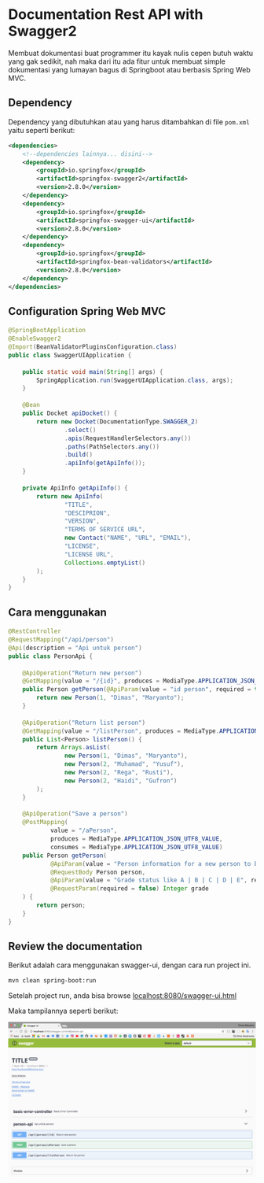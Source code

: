 # Documentation Rest API with Swagger2

Membuat dokumentasi buat programmer itu kayak nulis cepen butuh waktu yang gak sedikit, nah maka dari itu ada fitur untuk membuat simple dokumentasi yang lumayan bagus di Springboot atau berbasis Spring Web MVC.

## Dependency

Dependency yang dibutuhkan atau yang harus ditambahkan di file `pom.xml` yaitu seperti berikut:

```xml
<dependencies>
    <!--dependencies lainnya... disini-->
    <dependency>
        <groupId>io.springfox</groupId>
        <artifactId>springfox-swagger2</artifactId>
        <version>2.8.0</version>
    </dependency>
    <dependency>
        <groupId>io.springfox</groupId>
        <artifactId>springfox-swagger-ui</artifactId>
        <version>2.8.0</version>
    </dependency>
    <dependency>
        <groupId>io.springfox</groupId>
        <artifactId>springfox-bean-validators</artifactId>
        <version>2.8.0</version>
    </dependency>
</dependencies>
```

## Configuration Spring Web MVC

```java 
@SpringBootApplication
@EnableSwagger2
@Import(BeanValidatorPluginsConfiguration.class)
public class SwaggerUIApplication {

    public static void main(String[] args) {
        SpringApplication.run(SwaggerUIApplication.class, args);
    }

    @Bean
    public Docket apiDocket() {
        return new Docket(DocumentationType.SWAGGER_2)
                .select()
                .apis(RequestHandlerSelectors.any())
                .paths(PathSelectors.any())
                .build()
                .apiInfo(getApiInfo());
    }

    private ApiInfo getApiInfo() {
        return new ApiInfo(
                "TITLE",
                "DESCIPRION",
                "VERSION",
                "TERMS OF SERVICE URL",
                new Contact("NAME", "URL", "EMAIL"),
                "LICENSE",
                "LICENSE URL",
                Collections.emptyList()
        );
    }
}
```

## Cara menggunakan 

```java 
@RestController
@RequestMapping("/api/person")
@Api(description = "Api untuk person")
public class PersonApi {

    @ApiOperation("Return new person")
    @GetMapping(value = "/{id}", produces = MediaType.APPLICATION_JSON_UTF8_VALUE)
    public Person getPerson(@ApiParam(value = "id person", required = true) @PathVariable Integer id) {
        return new Person(1, "Dimas", "Maryanto");
    }

    @ApiOperation("Return list person")
    @GetMapping(value = "/listPerson", produces = MediaType.APPLICATION_JSON_UTF8_VALUE)
    public List<Person> listPerson() {
        return Arrays.asList(
                new Person(1, "Dimas", "Maryanto"),
                new Person(2, "Muhamad", "Yusuf"),
                new Person(2, "Rega", "Rusti"),
                new Person(2, "Haidi", "Gufron")
        );
    }

    @ApiOperation("Save a person")
    @PostMapping(
            value = "/aPerson",
            produces = MediaType.APPLICATION_JSON_UTF8_VALUE,
            consumes = MediaType.APPLICATION_JSON_UTF8_VALUE)
    public Person getPerson(
            @ApiParam(value = "Person information for a new person to be created.", required = true, format = "application/json")
            @RequestBody Person person,
            @ApiParam(value = "Grade status like A | B | C | D | E", required = true)
            @RequestParam(required = false) Integer grade
    ) {
        return person;
    }
}
```

## Review the documentation

Berikut adalah cara menggunakan swagger-ui, dengan cara run project ini.

```bash
mvn clean spring-boot:run
```

Setelah project run, anda bisa browse [localhost:8080/swagger-ui.html](http://localhost:8080/swagger-ui.html)

Maka tampilannya seperti berikut:

![swagger-ui.html](imgs/swagger-ui.png)